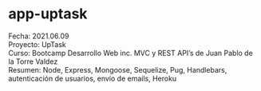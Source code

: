 # app-uptask

Fecha: 2021.06.09<br/>
Proyecto: UpTask<br/>
Curso: Bootcamp Desarrollo Web inc. MVC y REST API’s de Juan Pablo de la Torre Valdez<br/>
Resumen: Node, Express, Mongoose, Sequelize, Pug, Handlebars, autenticación de usuarios, envío de emails, Heroku
